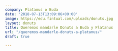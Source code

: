 ```yaml
---
company: Platanus o Buda
date: '2018-07-13T13:09:06+00:00'
image: https://edu.fintual.com/uploads/donuts.jpg
layout: donuts
title: Queremos mandarle Donuts a Buda y Platanus
url: "/queremos-mandarle-donuts-a-platanus/"
draft: true

---
```

